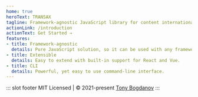 ```yaml
---
home: true
heroText: TRANSAX
tagline: Framework-agnostic JavaScript library for content internationalization.
actionLink: /introduction
actionText: Get Started →
features:
- title: Framework-agnostic
  details: Pure JavaScript solution, so it can be used with any framework or library.
- title: Extensible
  details: Easy to extend with built-in support for React and Vue.
- title: CLI
  details: Powerful, yet easy to use command-line interface.
---
```


::: slot footer
MIT Licensed | © 2021-present [Tony Bogdanov](https://tonybogdanov.com)
:::
